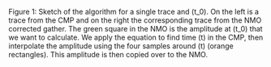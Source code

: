 Figure 1: Sketch of the algorithm for a single trace and \(t_0\). On the left is a trace from the CMP and on the right the corresponding trace from the NMO corrected gather. The green square in the NMO is the amplitude  at \(t_0\) that we want to calculate. We apply the equation to find time \(t\) in the CMP, then interpolate the amplitude using the four samples around \(t\) (orange rectangles). This amplitude is then copied over to the NMO.